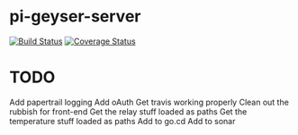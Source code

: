 # pi-geyser-server
[![Build Status](https://secure.travis-ci.org/mike-hewitson/pi-geyser-server.png?branch=master)](https://travis-ci.org/mike-hewitson/pi-geyser-server)
[![Coverage Status](https://coveralls.io/repos/mike-hewitson/pi-geyser-server/badge.svg?branch=master)](https://coveralls.io/r/mike-hewitson/pi-geyser-server/?branch=master)

# TODO
Add papertrail logging
Add oAuth
Get travis working properly
Clean out the rubbish for front-end
Get the relay stuff loaded as paths
Get the temperature stuff loaded as paths
Add to go.cd
Add to sonar
